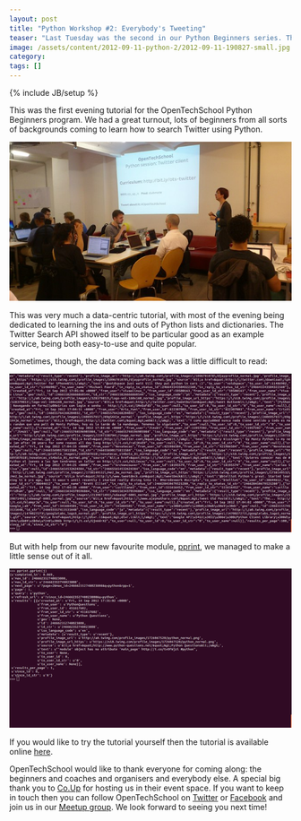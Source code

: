 ```yaml
---
layout: post
title: "Python Workshop #2: Everybody's Tweeting"
teaser: "Last Tuesday was the second in our Python Beginners series. This time we went social with the Twitter Search API."
image: /assets/content/2012-09-11-python-2/2012-09-11-190827-small.jpg
category: 
tags: []
---
```

{% include JB/setup %}

This was the first evening tutorial for the OpenTechSchool Python
Beginners program. We had a great turnout, lots of beginners from all
sorts of backgrounds coming to learn how to search Twitter using
Python.

![Amelie kicks things off](/assets/content/2012-09-11-python-2/2012-09-11-190827-small.jpg)

This was very much a data-centric tutorial, with most of the evening
being dedicated to learning the ins and outs of Python lists and
dictionaries. The Twitter Search API showed itself to be particular
good as an example service, being both easy-to-use and quite popular.

Sometimes, though, the data coming back was a little difficult to read:

![JSON madness](/assets/content/2012-09-11-python-2/screenshot.png)

But with help from our new favourite module,
[pprint](http://docs.python.org/library/pprint), we managed to make a
little sense out of it all.

![JSON madness](/assets/content/2012-09-11-python-2/screenshot2.png)

If you would like to try the tutorial yourself then the tutorial is
available online [here](http://bit.ly/ots-twitter).

OpenTechSchool would like to thank everyone for coming along: the
beginners and coaches and organisers and everybody else. A special
big thank you to [Co.Up](http://co-up.de/) for hosting us in their
event space. If you want to keep in touch then you can follow
OpenTechSchool on [Twitter](https://twitter.com/OpenTechSchool) or
[Facebook](http://www.facebook.com/OpenTechSchool) and join us in our
[Meetup group](http://www.meetup.com/opentechschool-berlin/). We look forward
to seeing you next time!
